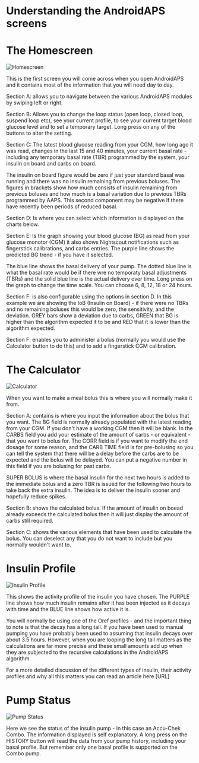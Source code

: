 # Understanding the AndroidAPS screens

# The Homescreen

![Homescreen](https://github.com/roppenheimer/AndroidAPSdocs/blob/master/docs/images/Screenshot_Home_screen.png)

This is the first screen you will come across when you open AndroidAPS and it contains most of the information that you will need day to day.

Section A: allows you to navigate between the various AndroidAPS modules by swiping left or right.

Section B: Allows you to change the loop status (open loop, closed loop, suspend loop etc), see your current profile, to see your current target blood glucose level and to set a temporary target. Long press on any of the buttons to alter the setting.

Section C: The latest blood glucose reading from your CGM, how long ago it was read, changes in the last 15 and 40 minutes, your current basal rate - including any temporary basal rate (TBR) programmed by the system, your insulin on board and carbs on board.

The insulin on board figure would be zero if just your standard basal was running and there was no insulin remaining from previous boluses. The figures in brackets show how much consists of insulin remaining from previous boluses and how much is a basal variation due to previous TBRs programmed by AAPS. This second component may be negative if there have recently been periods of reduced basal.

Section D: Is where you can select which information is displayed on the charts below.

Section E: Is the graph showing your blood glucose (BG) as read from your glucose monotor (CGM) it also shows Nightscout notifications such as fingerstick calibrations, and carbs entries. The purple line shows the predicted BG trend - if you have it selected.

The blue line shows the basal delivery of your pump. The dotted blue line is what the basal rate would be if there wre no temporaty basal adjustments (TBRs) and the solid blue line is the actual delivery over time. Long press on the graph to change the time scale. You can choose 6, 8, 12, 18 or 24 hours.

Section F: is also configurable using the options in section D. In this example we are showing the IoB (Insulin on Board) - if there were no TBRs and no remaining boluses this would be zero, the sensitivity, and the deviation. GREY bars show a deviation due to carbs, GREEN that BG is higher than the algorithm expected it to be and RED that it is lower than the algorithm expected.

Section F: enables you to administer a bolus (normally you would use the Calculator button to do this) and to add a fingerstick CGM calibration.

# The Calculator

![Calculator](https://github.com/roppenheimer/AndroidAPSdocs/blob/master/docs/images/Screenshot_Bolus_calculator.png)


When you want to make a meal bolus this is where you will normally make it from. 

Section A: contains is where you input the information about the bolus that you want. The BG field is normally already populated with the latest reading from your CGM. If you don't have a working CGM then it will be blank. In the CARBS field you add your estimate of the amount of carbs - or equivalent - that you want to bolus for. The CORR field is if you want to modify the end dosage for some reason, and the CARB TIME field is for pre-bolusing so you can tell the system that there will be a delay before the carbs are to be expected and the bolus will be delayed. You can put a negative number in this field if you are bolusing for past carbs.

SUPER BOLUS is where the basal insulin for the next two hours is added to the immediate bolus and a zero TBR is issued for the following two hours to take back the extra insulin. The idea is to deliver the insulin sooner and hopefully reduce spikes.

Section B: shows the calculated bolus. If the amount of insulin on boead already exceeds the calculated bolus then it will just display the amount of carbs still required.

Section C: shows the various elements that have been used to calculate the bolus. You can deselect any that you do not want to include but you normally wouldn't want to.

# Insulin Profile

![Insulin Profile](https://github.com/roppenheimer/AndroidAPSdocs/blob/master/docs/images/Screenshot_insulin_profile.png)

This shows the activity profile of the insulin you have chosen. The PURPLE line shows how much insulin remains after it has been injected as it decays with time and the BLUE line shows how active it is.

You will normally be using one of the Oref profiles - and the important thing to note is that the decay has a long tail. If you have been used to manual pumping you have probably been used to assuming that insulin decays over about 3.5 hours. However, when you are looping the long tail matters as the calculations are far more precise and these small amounts add up when they are subjected to the recursive calculations in the AndroidAPS algorithm.

For a more detailed discussion of the different types of insulin, their activity profiles and why all this matters you can read an article here [URL]


# Pump Status

![Pump Status](https://github.com/roppenheimer/AndroidAPSdocs/blob/master/docs/images/Screenshot_pump_Combo.png)

Here we see the status of the insulin pump - in this case an Accu-Chek Combo. The information displayed is self explanatory. A long press on the HISTORY button will read the data from your pump history, including your basal profile. But remember only one basal profile is supported on the Combo pump.
